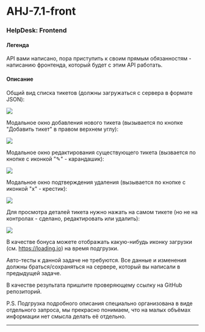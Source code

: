 # AHJ-7.1-front

### HelpDesk: Frontend

#### Легенда

API вами написано, пора приступить к своим прямым обязанностям - написанию фронтенда, который будет с этим API работать.

#### Описание

Общий вид списка тикетов (должны загружаться с сервера в формате JSON):

![](https://github.com/222Alexa/ahj-homeworks/raw/master/http/pic/helpdesk.png)

Модальное окно добавления нового тикета (вызывается по кнопке "Добавить тикет" в правом верхнем углу):

![](https://github.com/222Alexa/ahj-homeworks/raw/master/http/pic/helpdesk-2.png)

Модальное окно редактирования существующего тикета (вызвается по кнопке с иконкой "✎" - карандашик):

![](https://github.com/222Alexa/ahj-homeworks/raw/master/http/pic/helpdesk-3.png)

Модальное окно подтверждения удаления (вызывается по кнопке с иконкой "x" - крестик):

![](https://github.com/222Alexa/ahj-homeworks/raw/master/http/pic/helpdesk-4.png)

Для просмотра деталей тикета нужно нажать на самом тикете (но не на контролах - сделано, редактировать или удалить):

![](https://github.com/222Alexa/ahj-homeworks/raw/master/http/pic/helpdesk-5.png)

В качестве бонуса можете отображать какую-нибудь иконку загрузки (см. https://loading.io) на время подгрузки.

Авто-тесты к данной задаче не требуются. Все данные и изменения должны браться/сохраняться на сервере, который вы написали в предыдущей задаче.

В качестве результата пришлите проверяющему ссылку на GitHub репозиторий.

P.S. Подгрузка подробного описания специально организована в виде отдельного запроса, мы прекрасно понимаем, что на малых объёмах информации нет смысла делать её отдельно.

---